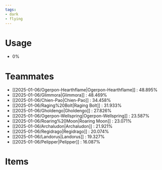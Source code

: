 ```yaml
---
tags:
- dark
- flying
---
```

# Usage
- 0%
# Teammates
- [[2025-01-06/Ogerpon-Hearthflame|Ogerpon-Hearthflame]] : 48.895%
- [[2025-01-06/Glimmora|Glimmora]] : 48.469%
- [[2025-01-06/Chien-Pao|Chien-Pao]] : 34.458%
- [[2025-01-06/Raging%20Bolt|Raging Bolt]] : 31.933%
- [[2025-01-06/Gholdengo|Gholdengo]] : 27.826%
- [[2025-01-06/Ogerpon-Wellspring|Ogerpon-Wellspring]] : 23.587%
- [[2025-01-06/Roaring%20Moon|Roaring Moon]] : 23.071%
- [[2025-01-06/Archaludon|Archaludon]] : 21.921%
- [[2025-01-06/Regidrago|Regidrago]] : 20.074%
- [[2025-01-06/Landorus|Landorus]] : 19.327%
- [[2025-01-06/Pelipper|Pelipper]] : 16.087%
# Items